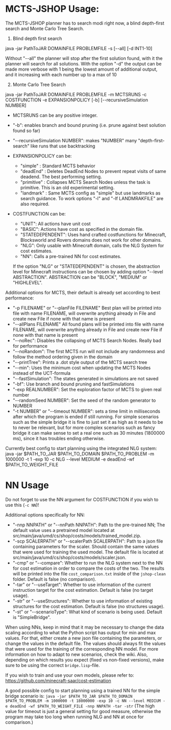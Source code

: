# MCTS-JSHOP Usage:

The MCTS-JSHOP planner has to search modi right now, a blind depth-first search and Monte Carlo Tree Search.

1. Blind depth first search

java -jar PathToJAR DOMAINFILE PROBLEMFILE -s [--all] [-d INT1-10]

Without "--all" the planner will stop after the first solution found, with it the planner will search for all solutions. 
With the option "-d" the output can be made more verbose with 1 being the lowest amount of additional output, and it increasing with each number up to a max of 10

2. Monte Carlo Tree Search 

java -jar PathToJAR DOMAINFILE PROBLEMFILE -m MCTSRUNS -c COSTFUNCTION -e EXPANSIONPOLICY [-b] [--recursiveSimulation NUMBER]

* MCTSRUNS can be any positive integer. 

* "-b": enables branch and bound pruning (i.e. prune against best solution found so far)

* "--recursiveSimulation NUMBER": makes "NUMBER" many "depth-first-search" like runs that use backtracking

* EXPANSIONPOLICY can be:  
  + "simple" : Standard MCTS behavior  
  + "deadEnd" : Deletes DeadEnd Nodes to prevent repeat visits of same deadend. The best performing setting.  
  + "primitive" : Collapses MCTS Search Nodes unless the task is primitive. This is an old experimental setting.  
  + "landmark" : Same MCTS config as "simple" but use landmarks as search guidance. To work options "-l" and "-lf LANDMRAKFILE" are also required.   

* COSTFUNCTION can be:  
  + "UNIT": All actions have unit cost  
  + "BASIC": Actions have cost as specified in the domain file.  
  + "STATEDEPENDENT": Uses hand crafted costfunctions for Minecraft, Blocksworld and Rovers domains does not work for other domains.  
  + "NLG": Only usable with Minecraft domain, calls the NLG System for cost estimates.  
  + "NN": Calls a pre-trained NN for cost estimates.
  
  If the option "NLG" or "STATEDEPENDENT" is chosen, the abstraction level for Minecraft instructions can be chosen by adding option "--level ABSTRACTION". ABSTRACTION can be "BLOCK", "MEDIUM" or "HIGHLEVEL".  

Additional options for MCTS, their default is already set according to best performance:  
* "-p FILENAME" or "--planFile FILENAME" Best plan will be printed into file with name FILENAME, will overwrite anything already in File and create new File if none with that name is present
* "--allPlans FILENAME" All found plans will be printed into file with name FILENAME, will overwrite anything already in File and create new File if none with that name is present
* "--noRec": Disables the collapsing of MCTS Search Nodes. Really bad for performance  
* "--noRandom": The first MCTS run will not include any randomness and follow the method ordering given in the domain  
* "--printTree": Prints a .dot style output of the MCTS search tree  
* "--min": Uses the minimum cost when updating the MCTS Nodes instead of the UCT-formula  
* "--fastSimulation": The states generated in simulations are not saved  
* "-bf": Use branch and bound pruning and fastSimulations  
* "-exp REALNUMBER": Set the exploration factor of MCTS to given real number  
* "--randomSeed NUMBER": Set the seed of the random generator to NUMBER  
* "-t NUMBER" or "--timeout NUMBER": sets a time limit in milliseconds after which the program is ended if still running. For simple scenarios such as the simple bridge it is fine to just set it as high as it needs to be to never be relevant, but for more complex scenarios such as fancy bridge it can make sense to set a real one such as 30 minutes (1800000 ms), since it has troubles ending otherwise.

Currently best config to start planning using the integrated NLG system:
java -jar $PATH_TO_JAR $PATH_TO_DOMAIN $PATH_TO_PROBLEM -m 1000000 -t 1 -exp 10 -c NLG --level MEDIUM -e deadEnd -wf $PATH_TO_WEIGHT_FILE

# NN Usage

Do not forget to use the NN argument for COSTFUNCTION if you wish to use this (``-c NN``)!

Additional options specifically for NN:
* "-nnp NNPATH" or "--nnPath NNPATH": Path to the pre-trained NN; The default value uses a pretrained model located at src/main/java/umd/cs/shop/costs/models/trained_model.zip.
* "-scp SCALERPATH" or "--scalerPath SCALERPATH": Path to a json file containing parameters for the scaler. Should contain the same values that were used for training the used model. The default file is located at src/main/java/umd/cs/shop/costs/models/scaler.json.
* "-cmp" or "--compare": Whether to run the NLG system next to the NN for cost estimation in order to compare the costs of the two. The results will be printed into  the file ``cost_comparison.txt`` inside of the ``jshop-clean`` folder. Default is false (no comparison).
* "-tar" or "--useTarget": Whether to use information of the current instruction target for the cost estimation. Default is false (no target usage).
* "-str" or "--useStructures": Whether to use information of existing structures for the cost estimation. Default is false (no structures usage).
* "-st" or "--scenarioType": What kind of scenario is being used. Default is "SimpleBridge".

When using NNs, keep in mind that it may be necessary to change the data scaling according to what the Python script has output for min and max values.
For that, either create a new json file containing the parameters, or change the values in the default file.
The values should always fit the values that were used for the training of the corresponding NN model.
For more information on how to adapt to new scenarios, check the wiki.
Also, depending on which results you expect (fixed vs non-fixed versions), make sure to be using the correct ``bridge.lisp``-file.

If you wish to train and use your own models, please refer to: https://github.com/minecraft-saar/cost-estimation
 
A good possible config to start planning using a trained NN for the simple bridge scenario is:
 ``java -jar $PATH_TO_JAR $PATH_TO_DOMAIN $PATH_TO_PROBLEM -m 1000000 -t 18000000 -exp 10 -c NN --level MEDIUM -e deadEnd -wf $PATH_TO_WEIGHT_FILE -nnp NNPATH -tar -str``
 (The high value for timeout is just a general setting for good measure, otherwise the program may take too long when running NLG and NN at once for comparison.)
